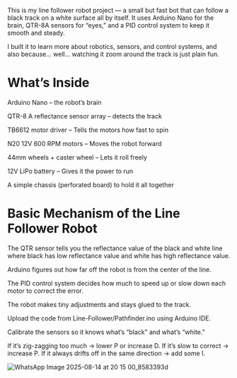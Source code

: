 This is my line follower robot project — a small but fast bot that can follow a black track on a white surface all by itself.
It uses Arduino Nano for the brain, QTR-8A sensors for “eyes,” and a PID control system to keep it smooth and steady.

I built it to learn more about robotics, sensors, and control systems, and also because… well… watching it zoom around the track is just plain fun.

# What’s Inside

Arduino Nano – the robot’s brain

QTR-8 A reflectance sensor array – detects the track

TB6612 motor driver – Tells the motors how fast to spin

N20 12V 600 RPM motors – Moves the robot forward

44mm wheels + caster wheel – Lets it roll freely

12V LiPo battery – Gives it the power to run

A simple chassis (perforated board) to hold it all together

# Basic Mechanism of the Line Follower Robot

The QTR sensor tells you the reflectance value of the black and white line where black has low reflectance value and white has high reflectance value.

Arduino figures out how far off the robot is from the center of the line.

The PID control system decides how much to speed up or slow down each motor to correct the error.

The robot makes tiny adjustments and stays glued to the track.

Upload the code from Line-Follower/Pathfinder.ino using Arduino IDE.

Calibrate the sensors so it knows what’s “black” and what’s “white.”

If it’s zig-zagging too much → lower P or increase D.
If it’s slow to correct → increase P.
If it always drifts off in the same direction → add some I.

![WhatsApp Image 2025-08-14 at 20 15 00_8583393d](https://github.com/user-attachments/assets/dce4cc47-3b86-4fee-9cc1-1f37435bfa77)

